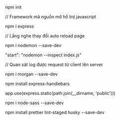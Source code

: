 <!-- 1. Create project -->

npm init

<!-- 2. Install Express -->

// Framework mã nguồn mở hổ trợ javascript

npm i express

<!-- 3. Install Nodemon $ inspector -->

// Lắng nghe thay đổi auto reload page

npm i nodemon --save-dev

"start": "nodemon --inspect index.js"

<!-- 4. Install Morgan -->

// Quan sát log được request từ client lên server

npm i morgan --save-dev

<!-- 5. Install Template engines (Handlebars) -->

npm install express-handlebars

<!-- 6. Config Static file -->

app.use(express.static(path.join(\_\_dirname, 'public')))

<!-- 7. Install node-SASS -->

npm i node-sass --save-dev

<!-- 8. Use Bootstrap -->

<!-- 9. Code formatter -->

npm install prettier lint-staged husky --save-dev
